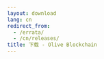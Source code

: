 ```yaml
---
layout: download
lang: cn
redirect_from:
  - /errata/
  - /cn/releases/
title: 下载 - Olive Blockchain
---
```


